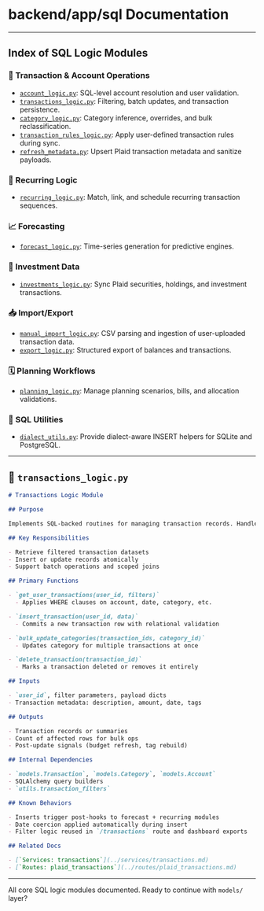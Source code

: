 # backend/app/sql Documentation

---

## Index of SQL Logic Modules

### 🧮 Transaction & Account Operations

- [`account_logic.py`](../../../../backend/app/sql/account_logic.py): SQL-level account resolution and user validation.
- [`transactions_logic.py`](../../../../backend/app/sql/transactions_logic.py): Filtering, batch updates, and transaction persistence.
- [`category_logic.py`](../../../../backend/app/sql/category_logic.py): Category inference, overrides, and bulk reclassification.
- [`transaction_rules_logic.py`](../../../../backend/app/sql/transaction_rules_logic.py): Apply user-defined transaction rules during sync.
- [`refresh_metadata.py`](../../../../backend/app/sql/refresh_metadata.py): Upsert Plaid transaction metadata and sanitize payloads.

### 🔁 Recurring Logic

- [`recurring_logic.py`](../../../../backend/app/sql/recurring_logic.py): Match, link, and schedule recurring transaction sequences.

### 📈 Forecasting

- [`forecast_logic.py`](../../../../backend/app/sql/forecast_logic.py): Time-series generation for predictive engines.

### 💼 Investment Data

- [`investments_logic.py`](../../../../backend/app/sql/investments_logic.py): Sync Plaid securities, holdings, and investment transactions.

### 📥 Import/Export

- [`manual_import_logic.py`](../../../../backend/app/sql/manual_import_logic.py): CSV parsing and ingestion of user-uploaded transaction data.
- [`export_logic.py`](../../../../backend/app/sql/export_logic.py): Structured export of balances and transactions.

### 🗓️ Planning Workflows

- [`planning_logic.py`](../../../../backend/app/sql/planning_logic.py): Manage planning scenarios, bills, and allocation validations.

### 🧰 SQL Utilities

- [`dialect_utils.py`](../../../../backend/app/sql/dialect_utils.py): Provide dialect-aware INSERT helpers for SQLite and PostgreSQL.

---

## 📘 `transactions_logic.py`

```markdown
# Transactions Logic Module

## Purpose

Implements SQL-backed routines for managing transaction records. Handles inserts, updates, lookups, and rollups using direct SQL or ORM-based batch operations. Powers most of the backend workflows involving user transactions.

## Key Responsibilities

- Retrieve filtered transaction datasets
- Insert or update records atomically
- Support batch operations and scoped joins

## Primary Functions

- `get_user_transactions(user_id, filters)`
  - Applies WHERE clauses on account, date, category, etc.

- `insert_transaction(user_id, data)`
  - Commits a new transaction row with relational validation

- `bulk_update_categories(transaction_ids, category_id)`
  - Updates category for multiple transactions at once

- `delete_transaction(transaction_id)`
  - Marks a transaction deleted or removes it entirely

## Inputs

- `user_id`, filter parameters, payload dicts
- Transaction metadata: description, amount, date, tags

## Outputs

- Transaction records or summaries
- Count of affected rows for bulk ops
- Post-update signals (budget refresh, tag rebuild)

## Internal Dependencies

- `models.Transaction`, `models.Category`, `models.Account`
- SQLAlchemy query builders
- `utils.transaction_filters`

## Known Behaviors

- Inserts trigger post-hooks to forecast + recurring modules
- Date coercion applied automatically during insert
- Filter logic reused in `/transactions` route and dashboard exports

## Related Docs

- [`Services: transactions`](../services/transactions.md)
- [`Routes: plaid_transactions`](../routes/plaid_transactions.md)
```

---

All core SQL logic modules documented. Ready to continue with `models/` layer?
